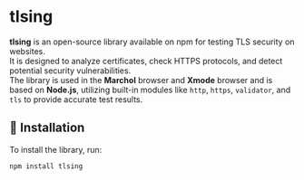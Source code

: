 # tlsing

**tlsing** is an open-source library available on npm for testing TLS security on websites.  
It is designed to analyze certificates, check HTTPS protocols, and detect potential security vulnerabilities.  
The library is used in the **Marchol** browser and **Xmode** browser and is based on **Node.js**, utilizing built-in modules like `http`, `https`, `validator`, and `tls` to provide accurate test results.  

## 🚀 Installation
To install the library, run:  
```sh
npm install tlsing